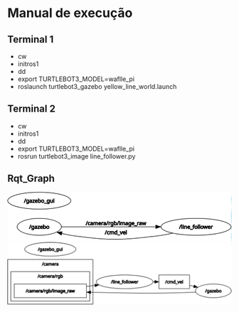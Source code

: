 # Manual de execução

## Terminal 1 
- cw
- initros1
- dd
- export TURTLEBOT3_MODEL=waflle_pi
- roslaunch turtlebot3_gazebo yellow_line_world.launch

## Terminal 2 
- cw
- initros1
- dd
- export TURTLEBOT3_MODEL=waflle_pi
- rosrun turtlebot3_image line_follower.py

## Rqt_Graph
![rqt](https://github.com/Brettas/followbot_line/blob/main/rosgraph.png)
![rqt](https://github.com/Brettas/followbot_line/blob/main/rosgraph2.png)
